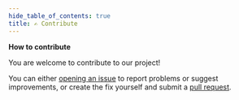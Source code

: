 ```yaml
---
hide_table_of_contents: true
title: ✍️ Contribute
---
```

**How to contribute**

You are welcome to contribute to our project! 

You can either [opening an issue](https://github.com/SJFCS/cloudnative.love/issues/new) to report problems or suggest improvements, or create the fix yourself and submit a [pull request](https://github.com/SJFCS/cloudnative.love/compare).